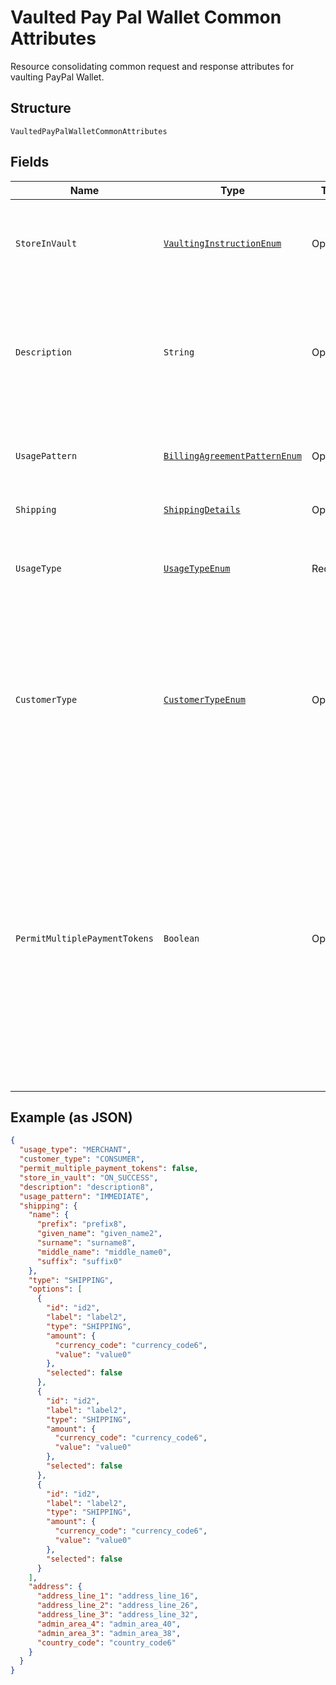 
# Vaulted Pay Pal Wallet Common Attributes

Resource consolidating common request and response attributes for vaulting PayPal Wallet.

## Structure

`VaultedPayPalWalletCommonAttributes`

## Fields

| Name | Type | Tags | Description | Getter | Setter |
|  --- | --- | --- | --- | --- | --- |
| `StoreInVault` | [`VaultingInstructionEnum`](../../doc/models/vaulting-instruction-enum.md) | Optional | Defines how and when the payment source gets vaulted.<br>**Constraints**: *Minimum Length*: `1`, *Maximum Length*: `255`, *Pattern*: `^[0-9A-Z_]+$` | VaultingInstructionEnum getStoreInVault() | setStoreInVault(VaultingInstructionEnum storeInVault) |
| `Description` | `String` | Optional | The description displayed to PayPal consumer on the approval flow for PayPal, as well as on the PayPal payment token management experience on PayPal.com.<br>**Constraints**: *Minimum Length*: `1`, *Maximum Length*: `128` | String getDescription() | setDescription(String description) |
| `UsagePattern` | [`BillingAgreementPatternEnum`](../../doc/models/billing-agreement-pattern-enum.md) | Optional | Expected business/pricing model for the billing agreement.<br>**Constraints**: *Minimum Length*: `1`, *Maximum Length*: `30` | BillingAgreementPatternEnum getUsagePattern() | setUsagePattern(BillingAgreementPatternEnum usagePattern) |
| `Shipping` | [`ShippingDetails`](../../doc/models/shipping-details.md) | Optional | The shipping address for the Payer. | ShippingDetails getShipping() | setShipping(ShippingDetails shipping) |
| `UsageType` | [`UsageTypeEnum`](../../doc/models/usage-type-enum.md) | Required | The usage type associated with the PayPal payment token.<br>**Constraints**: *Minimum Length*: `1`, *Maximum Length*: `255`, *Pattern*: `^[0-9A-Z_]+$` | UsageTypeEnum getUsageType() | setUsageType(UsageTypeEnum usageType) |
| `CustomerType` | [`CustomerTypeEnum`](../../doc/models/customer-type-enum.md) | Optional | The customer type associated with the PayPal payment token. This is to indicate whether the customer acting on the merchant / platform is either a business or a consumer.<br>**Default**: `CustomerTypeEnum.CONSUMER`<br>**Constraints**: *Minimum Length*: `1`, *Maximum Length*: `255`, *Pattern*: `^[0-9A-Z_]+$` | CustomerTypeEnum getCustomerType() | setCustomerType(CustomerTypeEnum customerType) |
| `PermitMultiplePaymentTokens` | `Boolean` | Optional | Create multiple payment tokens for the same payer, merchant/platform combination. Use this when the customer has not logged in at merchant/platform. The payment token thus generated, can then also be used to create the customer account at merchant/platform. Use this also when multiple payment tokens are required for the same payer, different customer at merchant/platform. This helps to identify customers distinctly even though they may share the same PayPal account. This only applies to PayPal payment source.<br>**Default**: `false` | Boolean getPermitMultiplePaymentTokens() | setPermitMultiplePaymentTokens(Boolean permitMultiplePaymentTokens) |

## Example (as JSON)

```json
{
  "usage_type": "MERCHANT",
  "customer_type": "CONSUMER",
  "permit_multiple_payment_tokens": false,
  "store_in_vault": "ON_SUCCESS",
  "description": "description8",
  "usage_pattern": "IMMEDIATE",
  "shipping": {
    "name": {
      "prefix": "prefix8",
      "given_name": "given_name2",
      "surname": "surname8",
      "middle_name": "middle_name0",
      "suffix": "suffix0"
    },
    "type": "SHIPPING",
    "options": [
      {
        "id": "id2",
        "label": "label2",
        "type": "SHIPPING",
        "amount": {
          "currency_code": "currency_code6",
          "value": "value0"
        },
        "selected": false
      },
      {
        "id": "id2",
        "label": "label2",
        "type": "SHIPPING",
        "amount": {
          "currency_code": "currency_code6",
          "value": "value0"
        },
        "selected": false
      },
      {
        "id": "id2",
        "label": "label2",
        "type": "SHIPPING",
        "amount": {
          "currency_code": "currency_code6",
          "value": "value0"
        },
        "selected": false
      }
    ],
    "address": {
      "address_line_1": "address_line_16",
      "address_line_2": "address_line_26",
      "address_line_3": "address_line_32",
      "admin_area_4": "admin_area_40",
      "admin_area_3": "admin_area_38",
      "country_code": "country_code6"
    }
  }
}
```

